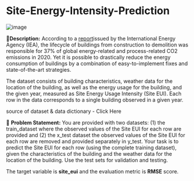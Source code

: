 # Site-Energy-Intensity-Prediction

![image](https://user-images.githubusercontent.com/68380016/222897205-bd498c5f-6fbd-45cb-a29c-aa21eda673c3.png)



🧾**Description:** According to a [report](https://www.iea.org/reports/tracking-buildings-2021)issued by the International Energy Agency (IEA), the lifecycle of buildings from construction to demolition was responsible for 37% of global energy-related and process-related CO2 emissions in 2020. Yet it is possible to drastically reduce the energy consumption of buildings by a combination of easy-to-implement fixes and state-of-the-art strategies. 

The dataset consists of building characteristics, weather data for the location of the building, as well as the energy usage for the building, and the given year, measured as Site Energy Usage Intensity (Site EUI). Each row in the data corresponds to a single building observed in a given year.

source of dataset & data dictionary - Click Here  

🧭 **Problem Statement:** You are provided with two datasets: (1) the train\_dataset where the observed values of the Site EUI for each row are provided and (2) the x\_test dataset the observed values of the Site EUI for each row are removed and provided separately in y\_test. Your task is to predict the Site EUI for each row (using the complete training dataset), given the characteristics of the building and the weather data for the location of the building. Use the test sets for validation and testing. 

The target variable is **site\_eui** and the evaluation metric is **RMSE** score.
